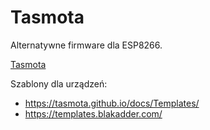# Tasmota
Alternatywne firmware dla ESP8266.

[Tasmota](https://tasmota.github.io/docs/)

Szablony dla urządzeń:
* https://tasmota.github.io/docs/Templates/
* https://templates.blakadder.com/